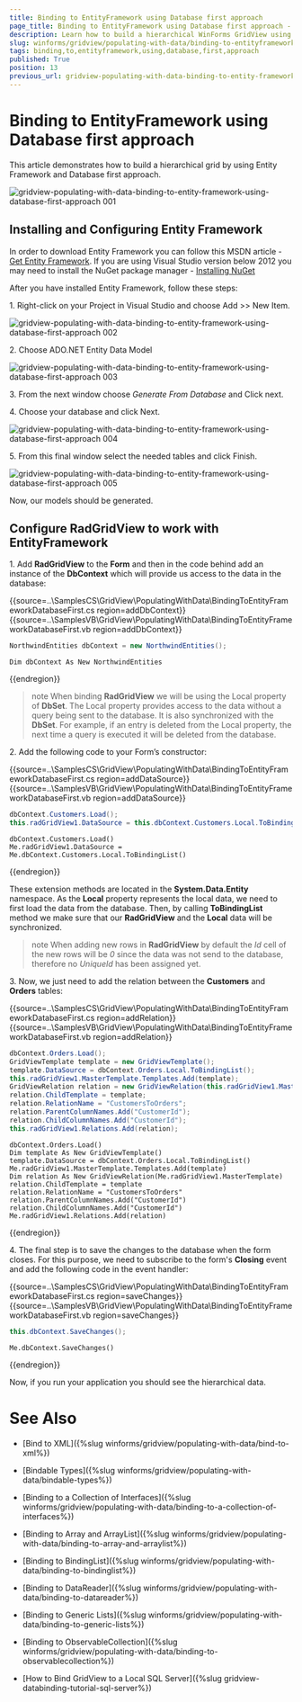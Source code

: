 ```yaml
---
title: Binding to EntityFramework using Database first approach
page_title: Binding to EntityFramework using Database first approach - WinForms GridView Control
description: Learn how to build a hierarchical WinForms GridView using Entity Framework and Database first approach.
slug: winforms/gridview/populating-with-data/binding-to-entityframework-using-database-first-approach
tags: binding,to,entityframework,using,database,first,approach
published: True
position: 13
previous_url: gridview-populating-with-data-binding-to-entity-framework-using-database-first-approach
---
```


# Binding to EntityFramework using Database first approach

This article demonstrates how to build a hierarchical grid by using Entity Framework and Database first approach.

![gridview-populating-with-data-binding-to-entity-framework-using-database-first-approach 001](images/gridview-populating-with-data-binding-to-entity-framework-using-database-first-approach001.png)

## Installing and Configuring Entity Framework

In order to download Entity Framework you can follow this MSDN article - [Get Entity Framework](http://msdn.microsoft.com/en-us/data/ee712906.aspx). If you are using Visual Studio version below 2012 you may need to install the NuGet package manager - [Installing NuGet](http://docs.nuget.org/docs/start-here/installing-nuget)

After you have installed Entity Framework, follow these steps:

1\. Right-click on your Project in Visual Studio and choose Add >> New Item.
            
![gridview-populating-with-data-binding-to-entity-framework-using-database-first-approach 002](images/gridview-populating-with-data-binding-to-entity-framework-using-database-first-approach002.png)

2\. Choose ADO.NET Entity Data Model
            
![gridview-populating-with-data-binding-to-entity-framework-using-database-first-approach 003](images/gridview-populating-with-data-binding-to-entity-framework-using-database-first-approach003.png)

3\. From the next window choose *Generate From Database* and Click next.
            

4\. Choose your database and click Next.
            
![gridview-populating-with-data-binding-to-entity-framework-using-database-first-approach 004](images/gridview-populating-with-data-binding-to-entity-framework-using-database-first-approach004.png)

5\. From this final window select the needed tables and click Finish.
            
![gridview-populating-with-data-binding-to-entity-framework-using-database-first-approach 005](images/gridview-populating-with-data-binding-to-entity-framework-using-database-first-approach005.png)

Now, our models should be generated.        

## Configure RadGridView to work with EntityFramework

1\. Add **RadGridView** to the **Form** and then in the code behind add an instance of the **DbContext** which will provide us access to the data in the database:

{{source=..\SamplesCS\GridView\PopulatingWithData\BindingToEntityFrameworkDatabaseFirst.cs region=addDbContext}} 
{{source=..\SamplesVB\GridView\PopulatingWithData\BindingToEntityFrameworkDatabaseFirst.vb region=addDbContext}} 

````C#
NorthwindEntities dbContext = new NorthwindEntities();

````
````VB.NET
Dim dbContext As New NorthwindEntities

````

{{endregion}} 

>note When binding **RadGridView** we will be using the Local property of **DbSet**. The Local property provides access to the data without a query being sent to the database. It is also synchronized with the **DbSet**. For example, if an entry is deleted from the Local property, the next time a query is executed it will be deleted from the database.
>

2\. Add the following code to your Form’s constructor:

{{source=..\SamplesCS\GridView\PopulatingWithData\BindingToEntityFrameworkDatabaseFirst.cs region=addDataSource}} 
{{source=..\SamplesVB\GridView\PopulatingWithData\BindingToEntityFrameworkDatabaseFirst.vb region=addDataSource}} 

````C#
dbContext.Customers.Load();
this.radGridView1.DataSource = this.dbContext.Customers.Local.ToBindingList();

````
````VB.NET
dbContext.Customers.Load()
Me.radGridView1.DataSource = Me.dbContext.Customers.Local.ToBindingList()

````

{{endregion}} 
 
These extension methods are located in the __System.Data.Entity__ namespace. As the **Local** property represents the local data, we need to first load the data from the database. Then, by calling __ToBindingList__ method we make sure that our **RadGridView** and the **Local** data will be synchronized.

>note When adding new rows in **RadGridView** by default the *Id* cell of the new rows will be *0* since the data was not send to the database, therefore no *UniqueId* has been assigned yet.
>


3\. Now, we just need to add the relation between the **Customers** and **Orders** tables:

{{source=..\SamplesCS\GridView\PopulatingWithData\BindingToEntityFrameworkDatabaseFirst.cs region=addRelation}} 
{{source=..\SamplesVB\GridView\PopulatingWithData\BindingToEntityFrameworkDatabaseFirst.vb region=addRelation}} 

````C#
dbContext.Orders.Load();
GridViewTemplate template = new GridViewTemplate();
template.DataSource = dbContext.Orders.Local.ToBindingList();
this.radGridView1.MasterTemplate.Templates.Add(template);
GridViewRelation relation = new GridViewRelation(this.radGridView1.MasterTemplate);
relation.ChildTemplate = template;
relation.RelationName = "CustomersToOrders";
relation.ParentColumnNames.Add("CustomerId");
relation.ChildColumnNames.Add("CustomerId");
this.radGridView1.Relations.Add(relation);

````
````VB.NET
dbContext.Orders.Load()
Dim template As New GridViewTemplate()
template.DataSource = dbContext.Orders.Local.ToBindingList()
Me.radGridView1.MasterTemplate.Templates.Add(template)
Dim relation As New GridViewRelation(Me.radGridView1.MasterTemplate)
relation.ChildTemplate = template
relation.RelationName = "CustomersToOrders"
relation.ParentColumnNames.Add("CustomerId")
relation.ChildColumnNames.Add("CustomerId")
Me.radGridView1.Relations.Add(relation)

````

{{endregion}} 

4\. The final step is to save the changes to the database when the form closes. For this purpose, we need to subscribe to the form's __Closing__ event and add the following code in the event handler:

{{source=..\SamplesCS\GridView\PopulatingWithData\BindingToEntityFrameworkDatabaseFirst.cs region=saveChanges}} 
{{source=..\SamplesVB\GridView\PopulatingWithData\BindingToEntityFrameworkDatabaseFirst.vb region=saveChanges}} 

````C#
this.dbContext.SaveChanges();

````
````VB.NET
Me.dbContext.SaveChanges()

````

{{endregion}} 

Now, if you run your application you should see the hierarchical data.

# See Also
* [Bind to XML]({%slug winforms/gridview/populating-with-data/bind-to-xml%})

* [Bindable Types]({%slug winforms/gridview/populating-with-data/bindable-types%})

* [Binding to a Collection of Interfaces]({%slug winforms/gridview/populating-with-data/binding-to-a-collection-of-interfaces%})

* [Binding to Array and ArrayList]({%slug winforms/gridview/populating-with-data/binding-to-array-and-arraylist%})

* [Binding to BindingList]({%slug winforms/gridview/populating-with-data/binding-to-bindinglist%})

* [Binding to DataReader]({%slug winforms/gridview/populating-with-data/binding-to-datareader%})

* [Binding to Generic Lists]({%slug winforms/gridview/populating-with-data/binding-to-generic-lists%})

* [Binding to ObservableCollection]({%slug winforms/gridview/populating-with-data/binding-to-observablecollection%})

* [How to Bind GridView to a Local SQL Server]({%slug gridview-databinding-tutorial-sql-server%})

